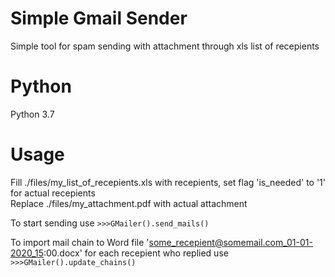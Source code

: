 # Simple Gmail Sender
Simple tool for spam sending with attachment through xls list of recepients

# Python 
Python 3.7

# Usage 
Fill ./files/my_list_of_recepients.xls with recepients, set flag 'is_needed' to '1' for actual recepients \
Replace ./files/my_attachment.pdf with actual attachment

To start sending use
```>>>GMailer().send_mails()```

To import mail chain to Word file 'some_recepient@somemail.com_01-01-2020_15:00.docx' for each recepient who replied use 
```>>>GMailer().update_chains()```
